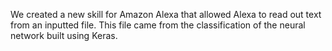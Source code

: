 We created a new skill for Amazon Alexa that allowed Alexa to read out text from an inputted file. This file came from the classification of the neural network built using Keras. 
